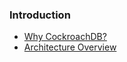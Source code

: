 ### Introduction

- [Why CockroachDB?](why-cockroachdb.html)
- [Architecture Overview](architecture-overview.html)
